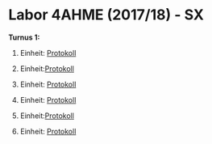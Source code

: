 # Labor 4AHME (2017/18) - SX

__Turnus 1:__
1. Einheit: [Protokoll](sacrom14/LaborprotokollUE1.md)

2. Einheit:[Protokoll](https://github.com/HTLMechatronics/m14-la1-sx/blob/sacrom14/sacrom14/LaborprotokollUE2.md)

3. Einheit: [Protokoll](sacrom14/LaborprotokollUE3.md)

4. Einheit: [Protokoll](sacrom14/LaborprotokollUE1.2.md)

5. Einheit:[Protokoll]()

6. Einheit: [Protokoll]()
